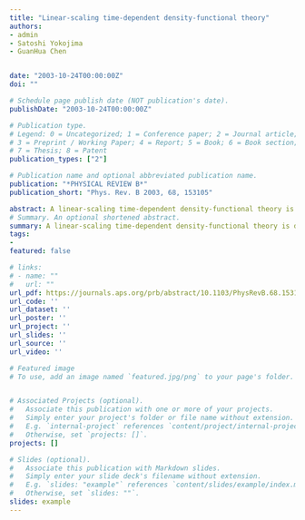 ```yaml
---
title: "Linear-scaling time-dependent density-functional theory"
authors:
- admin
- Satoshi Yokojima
- GuanHua Chen


date: "2003-10-24T00:00:00Z"
doi: ""

# Schedule page publish date (NOT publication's date).
publishDate: "2003-10-24T00:00:00Z"

# Publication type.
# Legend: 0 = Uncategorized; 1 = Conference paper; 2 = Journal article;
# 3 = Preprint / Working Paper; 4 = Report; 5 = Book; 6 = Book section;
# 7 = Thesis; 8 = Patent
publication_types: ["2"]

# Publication name and optional abbreviated publication name.
publication: "*PHYSICAL REVIEW B*"
publication_short: "Phys. Rev. B 2003, 68, 153105"

abstract: A linear-scaling time-dependent density-functional theory is developed to evaluate the optical response of large molecular systems. The two-electron Coulomb integrals are evaluated with the fast multipole method, and the calculation of exchange-correlation quadratures utilizes the locality of exchange-correlation functional within the adiabatic local density approximation and the integral prescreening technique. Instead of many-body wave function, the equation of motion is solved for the reduced single-electron density matrix in the time domain. Based on its “nearsightedness”, the reduced density matrix cutoffs are employed to ensure that the computational time scales linearly with the system size. As an illustration, the resulting time-dependent density-functional theory is used to calculate the absorption spectra of linear alkanes, and the linear scaling of computational time versus the system size is clearly demonstrated.
# Summary. An optional shortened abstract.
summary: A linear-scaling time-dependent density-functional theory is developed to evaluate the optical response of large molecular systems. The two-electron Coulomb integrals are evaluated with the fast multipole method, and the calculation of exchange-correlation quadratures utilizes the locality of exchange-correlation functional within the adiabatic local density approximation and the integral prescreening technique. Instead of many-body wave function, the equation of motion is solved for the reduced single-electron density matrix in the time domain. Based on its “nearsightedness”, the reduced density matrix cutoffs are employed to ensure that the computational time scales linearly with the system size. As an illustration, the resulting time-dependent density-functional theory is used to calculate the absorption spectra of linear alkanes, and the linear scaling of computational time versus the system size is clearly demonstrated.
tags:
-
featured: false

# links:
# - name: ""
#   url: ""
url_pdf: https://journals.aps.org/prb/abstract/10.1103/PhysRevB.68.153105
url_code: ''
url_dataset: ''
url_poster: ''
url_project: ''
url_slides: ''
url_source: ''
url_video: ''

# Featured image
# To use, add an image named `featured.jpg/png` to your page's folder. 


# Associated Projects (optional).
#   Associate this publication with one or more of your projects.
#   Simply enter your project's folder or file name without extension.
#   E.g. `internal-project` references `content/project/internal-project/index.md`.
#   Otherwise, set `projects: []`.
projects: []

# Slides (optional).
#   Associate this publication with Markdown slides.
#   Simply enter your slide deck's filename without extension.
#   E.g. `slides: "example"` references `content/slides/example/index.md`.
#   Otherwise, set `slides: ""`.
slides: example
---
```




